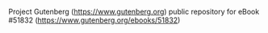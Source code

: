 Project Gutenberg (https://www.gutenberg.org) public repository for
eBook #51832 (https://www.gutenberg.org/ebooks/51832)
